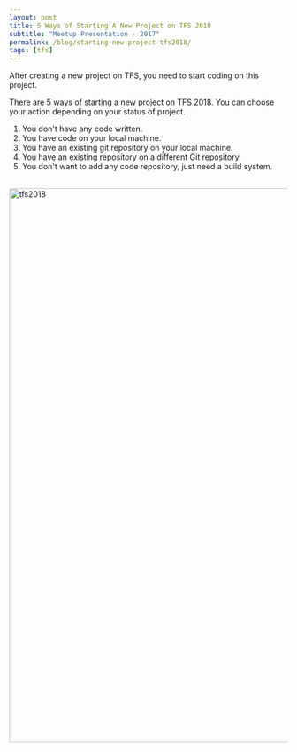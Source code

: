```yaml
---
layout: post
title: 5 Ways of Starting A New Project on TFS 2018
subtitle: "Meetup Presentation - 2017"
permalink: /blog/starting-new-project-tfs2018/
tags: [tfs]
---
```


After creating a new project on TFS, you need to start coding on this project.

There are 5 ways of starting a new project on TFS 2018. You can choose your action depending on your status of project.

1. You don't have any code written.
1. You have code on your local machine.
1. You have an existing git repository on your local machine.
1. You have an existing repository on a different Git repository.
1. You don't want to add any code repository, just need a build system.

<br>
<div style="text-align:left;">
  <a href="#">
    <img src="https://emredundar.github.io/img/tfs-1.PNG" alt="tfs2018" style="width: 1000px;">
  </a>
</div>
<br>
